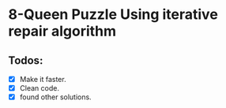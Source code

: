 # 8-Queen Puzzle Using iterative repair algorithm 

## Todos:
- [x] Make it faster.
- [x] Clean code.
- [x] found other solutions.
